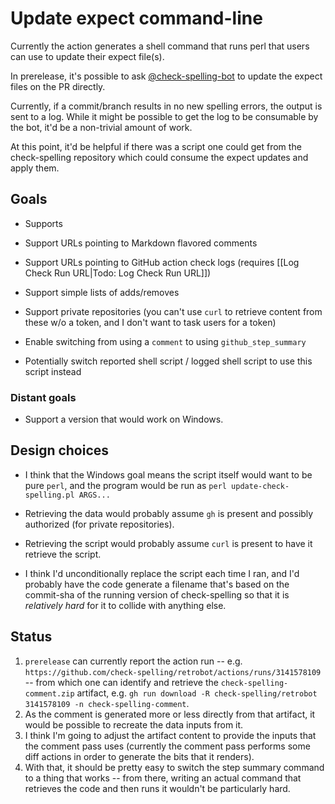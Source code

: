 # Update expect command-line

Currently the action generates a shell command that runs perl that users can use to update their expect file(s).

In prerelease, it's possible to ask [@check-spelling-bot](https://github.com/check-spelling-bot) to update the expect files on the PR directly.

Currently, if a commit/branch results in no new spelling errors, the output is sent to a log. While it might be possible to get the log to be consumable by the bot, it'd be a non-trivial amount of work.

At this point, it'd be helpful if there was a script one could get from the check-spelling repository which could consume the expect updates and apply them.

## Goals

* Supports 
* Support URLs pointing to Markdown flavored comments
* Support URLs pointing to GitHub action check logs (requires [[Log Check Run URL|Todo: Log Check Run URL]])
* Support simple lists of adds/removes
* Support private repositories (you can't use `curl` to retrieve content from these w/o a token, and I don't want to task users for a token)
* Enable switching from using a `comment` to using `github_step_summary`

* Potentially switch reported shell script / logged shell script to use this script instead

### Distant goals

* Support a version that would work on Windows.

## Design choices

* I think that the Windows goal means the script itself would want to be pure `perl`, and the program would be run as `perl update-check-spelling.pl ARGS...`

* Retrieving the data would probably assume `gh` is present and possibly authorized (for private repositories).
* Retrieving the script would probably assume `curl` is present to have it retrieve the script.
* I think I'd unconditionally replace the script each time I ran, and I'd probably have the code generate a filename that's based on the commit-sha of the running version of check-spelling so that it is _relatively hard_ for it to collide with anything else.

## Status

1. `prerelease` can currently report the action run -- e.g. `https://github.com/check-spelling/retrobot/actions/runs/3141578109` -- from which one can identify and retrieve the `check-spelling-comment.zip` artifact, e.g. `gh run download -R check-spelling/retrobot 3141578109 -n check-spelling-comment`.
2. As the comment is generated more or less directly from that artifact, it would be possible to recreate the data inputs from it.
3. I think I'm going to adjust the artifact content to provide the inputs that the comment pass uses (currently the comment pass performs some diff actions in order to generate the bits that it renders).
4. With that, it should be pretty easy to switch the step summary command to a thing that works -- from there, writing an actual command that retrieves the code and then runs it wouldn't be particularly hard.
